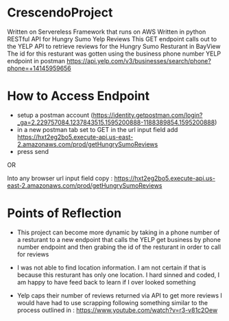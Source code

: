 # CrescendoProject
Written on Servereless Framework that runs on AWS
Written in python
RESTful API for Hungry Sumo Yelp Reviews
This GET endpoint calls out to the YELP API to retrieve reviews for the Hungry Sumo Resturant in BayView
The id for this resturant was gotten using the business phone number YELP endpoint in postman
https://api.yelp.com/v3/businesses/search/phone?phone=+14145959656

# How to Access Endpoint
 - setup a postman account (https://identity.getpostman.com/login?_ga=2.229757084.1237843515.1595200888-1188389854.1595200888)
 - in a new postman tab set to GET in the url input field add 
 https://hxt2eg2bo5.execute-api.us-east-2.amazonaws.com/prod/getHungrySumoReviews
 - press send 

OR

Into any browser url input field copy :  https://hxt2eg2bo5.execute-api.us-east-2.amazonaws.com/prod/getHungrySumoReviews

# Points of Reflection
- This project can become more dynamic by taking in a phone number of a resturant to a new endpoint that calls the YELP get business by phone number endpoint and then grabing the id  of the resturant in order to call for reviews 

- I was not able to find location information. I am not certain if that is because this resturant has only one location. I hard sinned and coded, I am happy to have feed back to learn if I over looked something

- Yelp caps their number of reviews returned via API to get more reviews I would have had to use scrapping following something similar to the process outlined in : https://www.youtube.com/watch?v=r3-v81c2Oew
